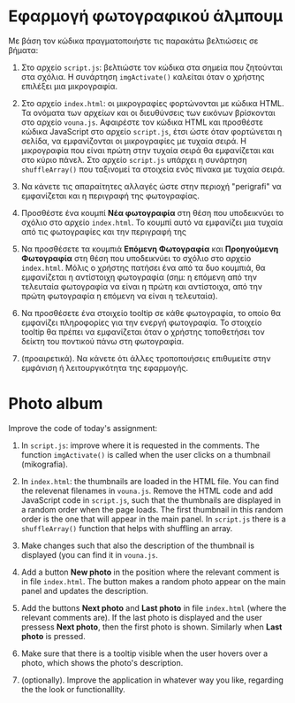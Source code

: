 # Εφαρμογή φωτογραφικού άλμπουμ

Με βάση τον κώδικα πραγματοποιήστε τις παρακάτω βελτιώσεις σε βήματα:

1. Στο αρχείο `script.js`: βελτιώστε τον κώδικα στα σημεία που ζητούνται στα σχόλια. Η συνάρτηση `imgActivate()` καλείται όταν ο χρήστης επιλέξει μια μικρογραφία.

2. Στο αρχείο `index.html`: οι μικρογραφίες φορτώνονται με κώδικα HTML. Τα ονόματα των αρχείων και οι διευθύνσεις των εικόνων βρίσκονται στο αρχείο `vouna.js`. Αφαιρέστε τον κώδικα HTML και προσθέστε κώδικα JavaScript στο αρχείο `script.js`, έτσι ώστε όταν φορτώνεται η σελίδα, να εμφανίζονται οι μικρογραφίες με τυχαία σειρά. Η μικρογραφία που είναι πρώτη στην τυχαία σειρά θα εμφανίζεται και στο κύριο πάνελ. Στο αρχείο `script.js` υπάρχει η συνάρτηση `shuffleArray()` που ταξινομεί τα στοιχεία ενός πίνακα με τυχαία σειρά.

3. Να κάνετε τις απαραίτητες αλλαγές ώστε στην περιοχή "perigrafi" να εμφανίζεται και η περιγραφή της φωτογραφίας.

4. Προσθέστε ένα κουμπί **Νέα φωτογραφία** στη θέση που υποδεικνύει το σχόλιο στο αρχείο `index.html`. Το κουμπί αυτό να εμφανίζει μια τυχαία από τις φωτογραφίες και την περιγραφή της

5. Να προσθέσετε τα κουμπιά **Επόμενη Φωτογραφία** και **Προηγούμενη Φωτογραφία** στη θέση που υποδεικνύει το σχόλιο στο αρχείο `index.html`. Μόλις ο χρήστης πατήσει ένα από τα δυο κουμπιά, θα εμφανίζεται η αντίστοιχη φωτογραφία (σημ: η επόμενη από την τελευταία φωτογραφία να είναι η πρώτη και αντίστοιχα, από την πρώτη φωτογραφία η επόμενη να είναι η τελευταία).

6. Να προσθέσετε ένα στοιχείο tooltip σε κάθε φωτογραφία, το οποίο θα εμφανίζει πληροφορίες για την ενεργή φωτογραφία. Το στοιχείο tooltip θα πρέπει να εμφανίζεται όταν ο χρήστης τοποθετήσει τον δείκτη του ποντικού πάνω στη φωτογραφία.

7. (προαιρετικά). Να κάνετε ότι άλλες τροποποιήσεις επιθυμείτε στην εμφάνιση ή λειτουργικότητα της εφαρμογής.

# Photo album

Improve the code of today's assignment:

1. In `script.js`: improve where it is requested in the comments. The function `imgActivate()` is called when the user clicks on a thumbnail (mikografia).

2. In `index.html`: the thumbnails are loaded in the HTML file. You can find the relevenat filenames in `vouna.js`. Remove the HTML code and add JavaScript code in `script.js`, such that the thumbnails are displayed in a random order when the page loads. The first thumbnail in this random order is the one that will appear in the main panel. In `script.js` there is a `shuffleArray()` function that helps with shuffling an array.

3. Make changes such that also the description of the thumbnail is displayed (you can find it in `vouna.js`.

4. Add a button **New photo** in the position where the relevant comment is in file `index.html`. The button makes a random photo appear on the main panel and updates the description.

5. Add the buttons **Next photo** and **Last photo** in file `index.html` (where the relevant comments are). If the last photo is displayed and the user pressess **Next photo**, then the first photo is shown. Similarly when **Last photo** is pressed.

6. Make sure that there is a tooltip visible when the user hovers over a photo, which shows the photo's description.

7. (optionally). Improve the application in whatever way you like, regarding the the look or functionallity.

